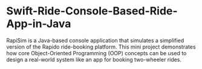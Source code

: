 # Swift-Ride-Console-Based-Ride-App-in-Java
RapiSim is a Java-based console application that simulates a simplified version of the Rapido ride-booking platform. This mini project demonstrates how core Object-Oriented Programming (OOP) concepts can be used to design a real-world system like an app for booking two-wheeler rides.
